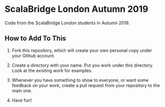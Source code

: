 # ScalaBridge London Autumn 2019
Code from the ScalaBridge London students in Autumn 2019.

## How to Add To This

1. Fork this repository, which will create your own personal copy under your Github account.

2. Create a directory with your name. Put you work under this directory. Look at the existing work for examples.

3. Whenever you have something to show to everyone, or want some feedback on your work, create a pull request from your repository to the main one.

4. Have fun!

